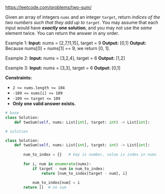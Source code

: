 https://leetcode.com/problems/two-sum/

Given an array of integers `nums` and an integer `target`, return _indices of the two numbers such that they add up to `target`_.
You may assume that each input would have **_exactly_ one solution**, and you may not use the _same_ element twice.
You can return the answer in any order.

Example 1:
**Input:** nums = [2,7,11,15], target = 9
**Output:** [0,1]
**Output:** Because nums[0] + nums[1] == 9, we return [0, 1].

Example 2:
**Input:** nums = \[3,2,4\], target = 6
**Output:** \[1,2\]

Example 3:
**Input:** nums = [3,3], target = 6
**Output:** [0,1]

**Constraints:**

-   `2 <= nums.length <= 104`
-   `-109 <= nums[i] <= 109`
-   `-109 <= target <= 109`
-   **Only one valid answer exists.**

```python
# base
class Solution:
    def twoSum(self, nums: List[int], target: int) -> List[int]:
```

```python
# solution

class Solution:
    def twoSum(self, nums: List[int], target: int) -> List[int]:
        
        num_to_index = {}	# key is number, value is index in nums
        
        for i, num in enumerate(nums):
            if target - num in num_to_index:
                return [num_to_index[target - num], i]
            
            num_to_index[num] = i
        return []  # no sum
		
```